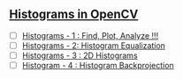 ## [Histograms in OpenCV](https://docs.opencv.org/3.0-beta/doc/py_tutorials/py_imgproc/py_histograms/py_table_of_contents_histograms/py_table_of_contents_histograms.html)
- [ ] [Histograms - 1 : Find, Plot, Analyze !!!](https://docs.opencv.org/3.0-beta/doc/py_tutorials/py_imgproc/py_histograms/py_table_of_contents_histograms/../py_histogram_begins/py_histogram_begins.html)
- [ ] [Histograms - 2: Histogram Equalization](https://docs.opencv.org/3.0-beta/doc/py_tutorials/py_imgproc/py_histograms/py_table_of_contents_histograms/../py_histogram_equalization/py_histogram_equalization.html)
- [ ] [Histograms - 3 : 2D Histograms](https://docs.opencv.org/3.0-beta/doc/py_tutorials/py_imgproc/py_histograms/py_table_of_contents_histograms/../py_2d_histogram/py_2d_histogram.html)
- [ ] [Histogram - 4 : Histogram Backprojection](https://docs.opencv.org/3.0-beta/doc/py_tutorials/py_imgproc/py_histograms/py_table_of_contents_histograms/../py_histogram_backprojection/py_histogram_backprojection.html)